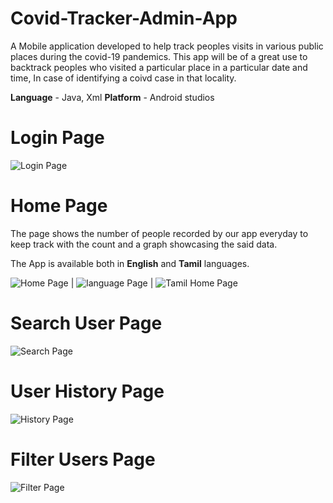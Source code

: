 # Covid-Tracker-Admin-App

A Mobile application developed to help track peoples visits in various public places during the covid-19 pandemics. This app will be of a great use to backtrack peoples who visited a particular place in a particular date and time, In case of identifying a coivd case in that locality.

**Language** - Java, Xml
**Platform** - Android studios

# Login Page

![Login Page](/imgs/login.jpg)

# Home Page

The page shows the number of people recorded by our app everyday to keep track with the count and a graph showcasing the said data.

The App is available both in **English** and **Tamil** languages.

![Home Page](/imgs/home.jpg) | ![language Page](/imgs/lang.jpg) | ![Tamil Home Page](/imgs/tamil.jpg)

# Search User Page

![Search Page](/imgs/search.jpg)

# User History Page

![History Page](/imgs/hist.jpg)

# Filter Users Page

![Filter Page](/imgs/filter.jpg)
